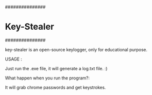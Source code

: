 ###############
# Key-Stealer #
###############

key-stealer is an open-source keylogger, only for educational purpose.

USAGE :

Just run the .exe file, it will generate a log.txt file. :)

What happen when you run the program?:

It will grab chrome passwords and get keystrokes.

